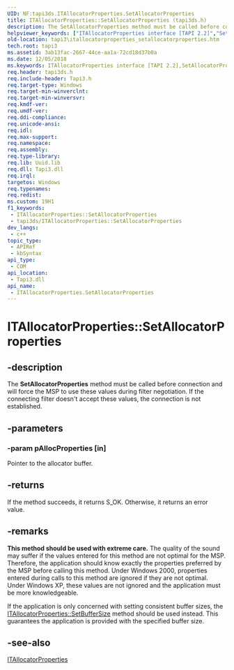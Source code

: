 ```yaml
---
UID: NF:tapi3ds.ITAllocatorProperties.SetAllocatorProperties
title: ITAllocatorProperties::SetAllocatorProperties (tapi3ds.h)
description: The SetAllocatorProperties method must be called before connection and will force the MSP to use these values during filter negotiation. If the connecting filter doesn't accept these values, the connection is not established.
helpviewer_keywords: ["ITAllocatorProperties interface [TAPI 2.2]","SetAllocatorProperties method","ITAllocatorProperties.SetAllocatorProperties","ITAllocatorProperties::SetAllocatorProperties","SetAllocatorProperties","SetAllocatorProperties method [TAPI 2.2]","SetAllocatorProperties method [TAPI 2.2]","ITAllocatorProperties interface","_tapi3_itallocatorproperties_setallocatorproperties","tapi3.itallocatorproperties_setallocatorproperties","tapi3ds/ITAllocatorProperties::SetAllocatorProperties"]
old-location: tapi3\itallocatorproperties_setallocatorproperties.htm
tech.root: tapi3
ms.assetid: 3ab13fac-2667-44ce-aa1a-72cd18d37b0a
ms.date: 12/05/2018
ms.keywords: ITAllocatorProperties interface [TAPI 2.2],SetAllocatorProperties method, ITAllocatorProperties.SetAllocatorProperties, ITAllocatorProperties::SetAllocatorProperties, SetAllocatorProperties, SetAllocatorProperties method [TAPI 2.2], SetAllocatorProperties method [TAPI 2.2],ITAllocatorProperties interface, _tapi3_itallocatorproperties_setallocatorproperties, tapi3.itallocatorproperties_setallocatorproperties, tapi3ds/ITAllocatorProperties::SetAllocatorProperties
req.header: tapi3ds.h
req.include-header: Tapi3.h
req.target-type: Windows
req.target-min-winverclnt: 
req.target-min-winversvr: 
req.kmdf-ver: 
req.umdf-ver: 
req.ddi-compliance: 
req.unicode-ansi: 
req.idl: 
req.max-support: 
req.namespace: 
req.assembly: 
req.type-library: 
req.lib: Uuid.lib
req.dll: Tapi3.dll
req.irql: 
targetos: Windows
req.typenames: 
req.redist: 
ms.custom: 19H1
f1_keywords:
 - ITAllocatorProperties::SetAllocatorProperties
 - tapi3ds/ITAllocatorProperties::SetAllocatorProperties
dev_langs:
 - c++
topic_type:
 - APIRef
 - kbSyntax
api_type:
 - COM
api_location:
 - Tapi3.dll
api_name:
 - ITAllocatorProperties.SetAllocatorProperties
---
```


# ITAllocatorProperties::SetAllocatorProperties


## -description

The 
<b>SetAllocatorProperties</b> method must be called before connection and will force the MSP to use these values during filter negotiation. If the connecting filter doesn't accept these values, the connection is not established.

## -parameters

### -param pAllocProperties [in]

Pointer to the allocator buffer.

## -returns

If the method succeeds, it returns S_OK. Otherwise, it returns an error value.

## -remarks

<b>This method should be used with extreme care.</b> The quality of the sound may suffer if the values entered for this method are not optimal for the MSP. Therefore, the application should know exactly the properties preferred by the MSP before calling this method. Under Windows 2000, properties entered during calls to this method are ignored if they are not optimal. Under Windows XP, these values are not ignored and the application must be more knowledgeable.

If the application is only concerned with setting consistent buffer sizes, the 
<a href="/windows/desktop/api/tapi3/nf-tapi3-itallocatorproperties-setbuffersize">ITAllocatorProperties::SetBufferSize</a> method should be used instead. This guarantees the application is provided with the specified buffer size.

## -see-also

<a href="/windows/desktop/api/tapi3/nn-tapi3-itallocatorproperties">ITAllocatorProperties</a>
